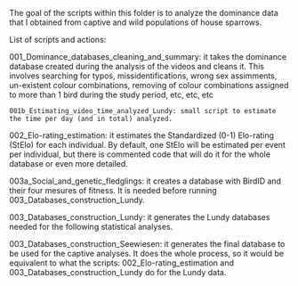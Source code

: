 The goal of the scripts within this folder is to analyze the dominance data that I obtained from captive and wild populations of house sparrows.

List of scripts and actions:

001_Dominance_databases_cleaning_and_summary: it takes the dominance database created during the analysis of the videos and cleans it. This involves searching for typos, missidentifications, wrong sex assimments, un-existent colour combinations, removing of colour combinations assigned to more than 1 bird during the study period, etc, etc, etc

    001b_Estimating_video_time_analyzed_Lundy: small script to estimate the time per day (and in total) analyzed.

002_Elo-rating_estimation: it estimates the Standardized (0-1) Elo-rating (StElo) for each individual. By default, one StElo will be estimated per event per individual, but there is commented code that will do it for the whole database or even more detailed.

003a_Social_and_genetic_fledglings: it creates a database with BirdID and their four mesures of fitness. It is needed before running 003_Databases_construction_Lundy.

003_Databases_construction_Lundy: it generates the Lundy databases needed for the following statistical analyses.

003_Databases_construction_Seewiesen: it generates the final database to be used for the captive analyses. It does the whole process, so it would be equivalent to what the scripts: 002_Elo-rating_estimation and 003_Databases_construction_Lundy do for the Lundy data.
